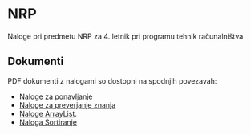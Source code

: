 # NRP
Naloge pri predmetu NRP za 4. letnik pri programu tehnik računalništva

## Dokumenti
PDF dokumenti z nalogami so dostopni na spodnjih povezavah:
- [Naloge za ponavljanje](https://github.com/drobilc/NRP/blob/master/Naloge-za-ponavljanje/Vaje_za_ponavljanje.pdf)
- [Naloge za preverjanje znanja](https://github.com/drobilc/NRP/blob/master/Naloge-za-preverjanje-znanja/Vaje_za_preverjanje_znanja_dijaki.pdf)
- [Naloge ArrayList](https://github.com/drobilc/NRP/blob/master/Naloge-ArrayList/Naloge_ArrayList_dijaki.pdf).
- [Naloga Sortiranje](https://github.com/drobilc/NRP/blob/master/Naloge-sortiranje/Naloge_Sortiranje.pdf)

